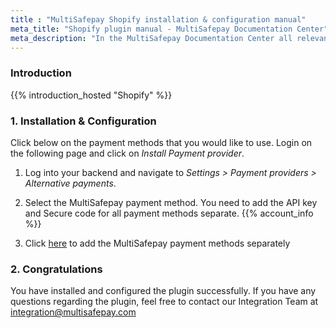 ```yaml
---
title : "MultiSafepay Shopify installation & configuration manual"
meta_title: "Shopify plugin manual - MultiSafepay Documentation Center"
meta_description: "In the MultiSafepay Documentation Center all relevant information regarding our Plugins and API. As well as Support pages for Payment Method, Tools and General Questions. You can also find the contact details of our Support Team and Integration Team."
---
```


### Introduction

{{% introduction_hosted "Shopify" %}}

### 1. Installation & Configuration
Click below on the payment methods that you would like to use. Login on the following page and click on _Install Payment provider_.  
  
1. Log into your backend and navigate to _Settings > Payment providers > Alternative payments_.

2. Select the MultiSafepay payment method. You need to add the API key and Secure code for all payment methods separate. {{% account_info %}}

3. Click [here](/integrations/hosted/shopify/faq/available-payment-methods-shopify/) to add the MultiSafepay payment methods separately 

### 2. Congratulations
You have installed and configured the plugin successfully. If you have any questions regarding the plugin, feel free to contact our Integration Team at <integration@multisafepay.com>
